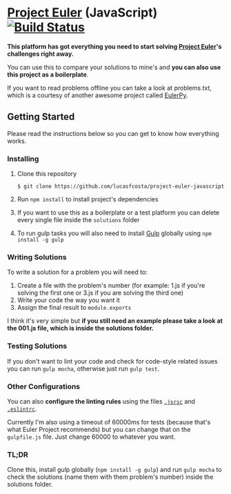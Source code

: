 # [Project Euler](https://projecteuler.net/) (JavaScript) [![Build Status](https://travis-ci.org/lucasfcosta/project-euler-javascript.svg?branch=master)](https://travis-ci.org/lucasfcosta/project-euler-javascript)

**This platform has got everything you need to start solving [Project Euler](https://projecteuler.net/)'s challenges right away.**

You can use this to compare your solutions to mine's and **you can also use this project as a boilerplate**.

If you want to read problems offline you can take a look at problems.txt, which is a courtesy of another awesome project called [EulerPy](https://github.com/iKevinY/EulerPy).


## Getting Started

Please read the instructions below so you can get to know how everything works.


### Installing

1. Clone this repository
    
    ```
    $ git clone https://github.com/lucasfcosta/project-euler-javascript
    ```
2. Run `npm install` to install project's dependencies
3. If you want to use this as a boilerplate or a test platform you can delete every single file inside the `solutions` folder
4. To run gulp tasks you will also need to install [Gulp](https://www.npmjs.com/package/gulp) globally using `npm install -g gulp`

### Writing Solutions

To write a solution for a problem you will need to:

1. Create a file with the problem's number (for example: 1.js if you're solving the first one or 3.js if you are solving the third one)
2. Write your code the way you want it
3. Assign the final result to `module.exports`

I think it's very simple but **if you still need an example please take a look at the 001.js file, which is inside the solutions folder.**


### Testing Solutions

If you don't want to lint your code and check for code-style related issues you can run `gulp mocha`, otherwise just run `gulp test`.


### Other Configurations

You can also **configure the linting rules** using the files [`.jsrsc`](http://jscs.info/rules?q=) and [`.eslintrc`](http://eslint.org/docs/rules/).

Currently I'm also using a timeout of 60000ms for tests (because that's what Euler Project recommends) but you can change that on the `gulpfile.js` file. Just change 60000 to whatever you want.


### TL;DR

Clone this, install gulp globally (`npm install -g gulp`) and run `gulp mocha` to check the solutions (name them with them problem's number) inside the solutions folder.
